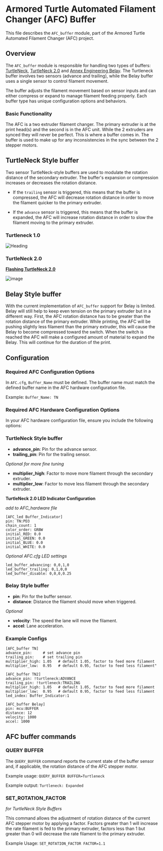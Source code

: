 # Armored Turtle Automated Filament Changer (AFC) Buffer

This file describes the `AFC_buffer` module, part of the Armored Turtle Automated Filament Changer (AFC) project.

## Overview

The `AFC_buffer` module is responsible for handling two types of buffers: [TurtleNeck](https://github.com/ArmoredTurtle/TurtleNeck), [TurtleNeck 2.0](https://github.com/ArmoredTurtle/TurtleNeck2.0) and [Annex Engineering Belay](https://github.com/Annex-Engineering/Belay). The Turtleneck buffer involves two sensors (advance and trailing), while the Belay buffer uses a single sensor to control filament movement.

The buffer adjusts the filament movement based on sensor inputs and can either compress or expand to manage filament feeding properly. Each buffer type has unique configuration options and behaviors.

### Basic Functionality

The AFC is a two extruder filament changer. The primary extruder is at the print head(s) and the second is in the AFC unit. While the 2 extruders are synced they will never be perfect. This is where a buffer comes in. The buffer is used to make up for any inconsistencies in the sync between the 2 stepper motors.

## TurtleNeck Style buffer

Two sensor TurtleNeck-style buffers are used to modulate the rotation distance of the secondary extruder. The buffer's expansion or compression increases or decreases the rotation distance. 

* If the `trailing` sensor is triggered, this means that the buffer is compressed, the AFC will decrease rotation distance in order to move the filament quicker to the primary extruder. 

* If the `advance` sensor is triggered, this means that the buffer is expanded, the AFC will increase rotation distance in order to slow the filament moving to the primary extruder.

### Turtleneck 1.0

![Heading](https://github.com/user-attachments/assets/c5b6faa9-e110-4e4d-a5d5-b909daad857a)


### TurtleNeck 2.0

[__Flashing TurtleNeck 2.0__](https://github.com/ArmoredTurtle/TurtleNeck2.0/blob/main/Flashing/README.md)

![image](https://github.com/user-attachments/assets/3feba749-e228-4dd4-b6bc-bc3089d14dce)

## Belay Style buffer

With the current implementation of `AFC_buffer` support for Belay is limited. Belay will still help to keep even tension on the primary extruder but in a different way. First, the AFC rotation distance has to be greater than the rotation distance of the primary extruder. While printing, the AFC will be pushing slightly less filament than the primary extruder, this will cause the Belay to become compressed toward the switch. When the switch is reached the AFC will make a configured amount of material to expand the Belay. This will continue for the duration of the print.

## Configuration

### Required AFC Configuration Options

In `AFC.cfg`, `Buffer_Name` must be defined. The buffer name must match the defined buffer name in the AFC hardware configuration file.

Example:
`Buffer_Name: TN`

### Required AFC Hardware Configuration Options

In your AFC hardware configuration file, ensure you include the following options:

### TurtleNeck Style buffer

- **advance_pin**: Pin for the advance sensor.
- **trailing_pin**: Pin for the trailing sensor.

_Optional for more fine tuning_
- **multiplier_high**: Factor to move more filament through the secondary extruder.
- **multiplier_low**: Factor to move less filament through the secondary extruder.

__TurtleNeck 2.0 LED Indicator Configuration__

_add to AFC_hardware file_

```
[AFC_led Buffer_Indicator]
pin: TN:PD3
chain_count: 1
color_order: GRBW
initial_RED: 0.0
initial_GREEN: 0.0
initial_BLUE: 0.0
initial_WHITE: 0.0
```

_Optional AFC.cfg LED settings_

```
led_buffer_advancing: 0,0,1,0
led_buffer_trailing: 0,1,0,0
led_buffer_disable: 0,0,0,0.25
```

### Belay Style buffer

- **pin**: Pin for the buffer sensor.
- **distance**: Distance the filament should move when triggered.

_Optional_
- **velocity**: The speed the lane will move the filament.
- **accel**: Lane acceleration.

### Example Configs

```
[AFC_buffer TN]
advance_pin:     # set advance pin
trailing_pin:    # set trailing pin
multiplier_high: 1.05   # default 1.05, factor to feed more filament
multiplier_low:  0.95   # default 0.95, factor to feed less filament"

[AFC_buffer TN2]
advance_pin: !turtleneck:ADVANCE
trailing_pin: !turtleneck:TRAILING
multiplier_high: 1.05   # default 1.05, factor to feed more filament
multiplier_low:  0.95   # default 0.95, factor to feed less filament
led_index: Buffer_Indicator:1

[AFC_buffer Belay]
pin: mcu:BUFFER
distance: 12
velocity: 1000
accel: 1000
```

## AFC buffer commands

### QUERY BUFFER

The `QUERY_BUFFER` command reports the current state of the buffer sensor and, if applicable, the rotation distance of the AFC stepper motor. 

Example usage:
`QUERY_BUFFER BUFFER=Turtleneck`

Example output:
`Turtleneck: Expanded`

### SET_ROTATION_FACTOR
_for TurtleNeck Style Buffers_

This command allows the adjustment of rotation distance of the current AFC stepper motor by applying a factor. Factors greater than 1 will increase the rate filament is fed to the primary extruder, factors less than 1 but greater than 0 will decrease the rate filament to the primary extruder.

Example Usage:
`SET_ROTATION_FACTOR FACTOR=1.1`
